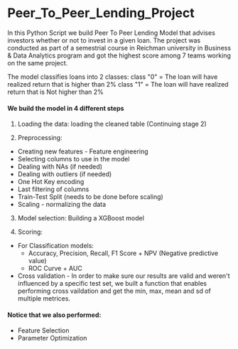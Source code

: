# Peer_To_Peer_Lending_Project
 In this Python Script we build Peer To Peer Lending Model that advises investors whether or not to invest in a given loan.
The project was conducted as part of a semestrial course in Reichman university in Business & Data Analytics program and got the highest score among 7 teams working on the same project.

The model classifies loans into 2 classes: 
class "0" = The loan will have realized return that is higher than 2%
class "1" = The loan will have realized return that is Not higher than 2%

#### We build the model in 4 different steps
1. Loading the data: loading the cleaned table (Continuing stage 2)

2. Preprocessing:
- Creating new features - Feature engineering
- Selecting columns to use in the model
- Dealing with NAs (if needed)
- Dealing with outliers (if needed)
- One Hot Key encoding
- Last filtering of columns
- Train-Test Split (needs to be done before scaling)
- Scaling - normalizing the data

3. Model selection: Building a XGBoost model

4. Scoring:

- For Classification models:
  - Accuracy, Precision, Recall, F1 Score + NPV (Negative predictive value)
  - ROC Curve + AUC
- Cross validation - In order to make sure our results are valid and weren't influenced by a specific test set, we built a function that enables performing cross vaildation and get the min, max, mean and sd of multiple metrices.

#### Notice that we also performed:
- Feature Selection
- Parameter Optimization

